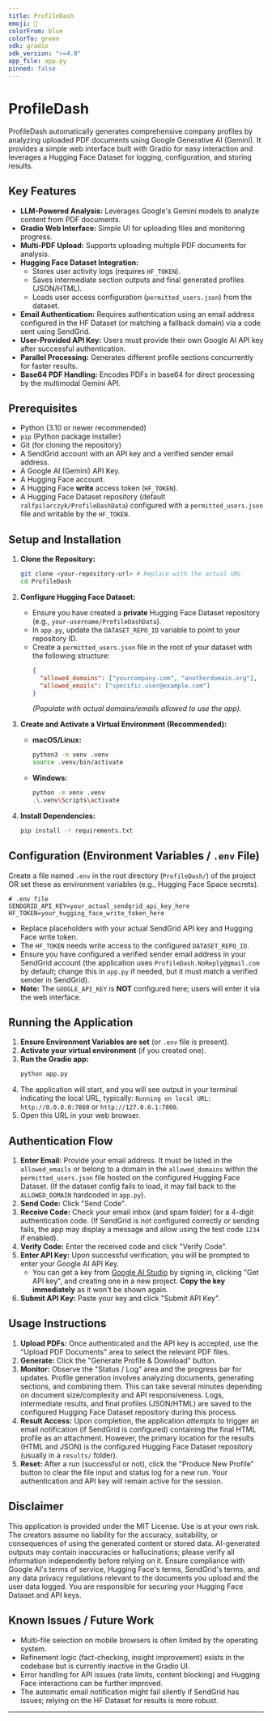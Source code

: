 ```yaml
---
title: ProfileDash
emoji: 🚀
colorFrom: blue
colorTo: green
sdk: gradio
sdk_version: ">=4.0" 
app_file: app.py
pinned: false
---
```


# ProfileDash

ProfileDash automatically generates comprehensive company profiles by analyzing uploaded PDF documents using Google Generative AI (Gemini). It provides a simple web interface built with Gradio for easy interaction and leverages a Hugging Face Dataset for logging, configuration, and storing results.

## Key Features

*   **LLM-Powered Analysis:** Leverages Google's Gemini models to analyze content from PDF documents.
*   **Gradio Web Interface:** Simple UI for uploading files and monitoring progress.
*   **Multi-PDF Upload:** Supports uploading multiple PDF documents for analysis.
*   **Hugging Face Dataset Integration:**
    *   Stores user activity logs (requires `HF_TOKEN`).
    *   Saves intermediate section outputs and final generated profiles (JSON/HTML).
    *   Loads user access configuration (`permitted_users.json`) from the dataset.
*   **Email Authentication:** Requires authentication using an email address configured in the HF Dataset (or matching a fallback domain) via a code sent using SendGrid.
*   **User-Provided API Key:** Users must provide their own Google AI API key after successful authentication.
*   **Parallel Processing:** Generates different profile sections concurrently for faster results.
*   **Base64 PDF Handling:** Encodes PDFs in base64 for direct processing by the multimodal Gemini API.

## Prerequisites

*   Python (3.10 or newer recommended)
*   `pip` (Python package installer)
*   Git (for cloning the repository)
*   A SendGrid account with an API key and a verified sender email address.
*   A Google AI (Gemini) API Key.
*   A Hugging Face account.
*   A Hugging Face **write** access token (`HF_TOKEN`).
*   A Hugging Face Dataset repository (default `ralfpilarczyk/ProfileDashData`) configured with a `permitted_users.json` file and writable by the `HF_TOKEN`.

## Setup and Installation

1.  **Clone the Repository:**
    ```bash
    git clone <your-repository-url> # Replace with the actual URL
    cd ProfileDash
    ```

2.  **Configure Hugging Face Dataset:**
    *   Ensure you have created a **private** Hugging Face Dataset repository (e.g., `your-username/ProfileDashData`).
    *   In `app.py`, update the `DATASET_REPO_ID` variable to point to your repository ID.
    *   Create a `permitted_users.json` file in the root of your dataset with the following structure:
        ```json
        {
          "allowed_domains": ["yourcompany.com", "anotherdomain.org"],
          "allowed_emails": ["specific.user@example.com"]
        }
        ```
        *(Populate with actual domains/emails allowed to use the app).*

3.  **Create and Activate a Virtual Environment (Recommended):**
    *   **macOS/Linux:**
        ```bash
        python3 -m venv .venv
        source .venv/bin/activate
        ```
    *   **Windows:**
        ```bash
        python -m venv .venv
        .\.venv\Scripts\activate
        ```

4.  **Install Dependencies:**
    ```bash
    pip install -r requirements.txt
    ```

## Configuration (Environment Variables / `.env` File)

Create a file named `.env` in the root directory (`ProfileDash/`) of the project OR set these as environment variables (e.g., Hugging Face Space secrets).

```dotenv
# .env file
SENDGRID_API_KEY=your_actual_sendgrid_api_key_here
HF_TOKEN=your_hugging_face_write_token_here
```

*   Replace placeholders with your actual SendGrid API key and Hugging Face write token.
*   The `HF_TOKEN` needs write access to the configured `DATASET_REPO_ID`.
*   Ensure you have configured a verified sender email address in your SendGrid account (the application uses `ProfileDash.NoReply@gmail.com` by default; change this in `app.py` if needed, but it must match a verified sender in SendGrid).
*   **Note:** The `GOOGLE_API_KEY` is **NOT** configured here; users will enter it via the web interface.

## Running the Application

1.  **Ensure Environment Variables are set** (or `.env` file is present).
2.  **Activate your virtual environment** (if you created one).
3.  **Run the Gradio app:**
    ```bash
    python app.py
    ```
4.  The application will start, and you will see output in your terminal indicating the local URL, typically:
    `Running on local URL: http://0.0.0.0:7860` or `http://127.0.0.1:7860`.
5.  Open this URL in your web browser.

## Authentication Flow

1.  **Enter Email:** Provide your email address. It must be listed in the `allowed_emails` or belong to a domain in the `allowed_domains` within the `permitted_users.json` file hosted on the configured Hugging Face Dataset. (If the dataset config fails to load, it may fall back to the `ALLOWED_DOMAIN` hardcoded in `app.py`).
2.  **Send Code:** Click "Send Code".
3.  **Receive Code:** Check your email inbox (and spam folder) for a 4-digit authentication code. (If SendGrid is not configured correctly or sending fails, the app may display a message and allow using the test code `1234` if enabled).
4.  **Verify Code:** Enter the received code and click "Verify Code".
5.  **Enter API Key:** Upon successful verification, you will be prompted to enter your Google AI API Key.
    *   You can get a key from [Google AI Studio](https://aistudio.google.com/) by signing in, clicking "Get API key", and creating one in a new project. **Copy the key immediately** as it won't be shown again.
6.  **Submit API Key:** Paste your key and click "Submit API Key".

## Usage Instructions

1.  **Upload PDFs:** Once authenticated and the API key is accepted, use the "Upload PDF Documents" area to select the relevant PDF files.
2.  **Generate:** Click the "Generate Profile & Download" button.
3.  **Monitor:** Observe the "Status / Log" area and the progress bar for updates. Profile generation involves analyzing documents, generating sections, and combining them. This can take several minutes depending on document size/complexity and API responsiveness. Logs, intermediate results, and final profiles (JSON/HTML) are saved to the configured Hugging Face Dataset repository during this process.
4.  **Result Access:** Upon completion, the application *attempts* to trigger an email notification (if SendGrid is configured) containing the final HTML profile as an attachment. However, the primary location for the results (HTML and JSON) is the configured Hugging Face Dataset repository (usually in a `results/` folder).
5.  **Reset:** After a run (successful or not), click the "Produce New Profile" button to clear the file input and status log for a new run. Your authentication and API key will remain active for the session.

## Disclaimer

This application is provided under the MIT License. Use is at your own risk. The creators assume no liability for the accuracy, suitability, or consequences of using the generated content or stored data. AI-generated outputs may contain inaccuracies or hallucinations; please verify all information independently before relying on it. Ensure compliance with Google AI's terms of service, Hugging Face's terms, SendGrid's terms, and any data privacy regulations relevant to the documents you upload and the user data logged. You are responsible for securing your Hugging Face Dataset and API keys.

## Known Issues / Future Work

*   Multi-file selection on mobile browsers is often limited by the operating system.
*   Refinement logic (fact-checking, insight improvement) exists in the codebase but is currently inactive in the Gradio UI.
*   Error handling for API issues (rate limits, content blocking) and Hugging Face interactions can be further improved.
*   The automatic email notification might fail silently if SendGrid has issues; relying on the HF Dataset for results is more robust.

---